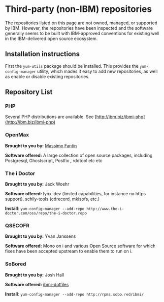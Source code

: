 # Third-party (non-IBM) repositories

The repositories listed on this page are not owned, managed, or supported by
IBM. However, the repositories have been inspected and the software
generally seems to be built with IBM-approved conventions for existing well in
the IBM-delivered open source ecosystem.

## Installation instructions

First the `yum-utils` package should be installed. This provides the
`yum-config-manager` utility, which mades it easy to add new repositories, as
well as enable or disable existing repositories.

## Repository List

### PHP

Several PHP distributions are available. See [http://ibm.biz/ibmi-php](http://ibm.biz/ibmi-php)

### OpenMax

**Brought to you by:** [Massimo Fantin](https://twitter.com/massimofantin)

**Software offered:** A large collection of open source packages, including Postgresql,
Ghostscript, Postfix , rddtool etc etc

### The i Doctor

**Brought to you by:** Jack Woehr

**Software offered:** lynx-dev (limited capabilities, for instance no https support).
schily-tools (cdrecord, mkisofs, etc.)

**Install**: `yum-config-manager --add-repo http://www.the-i-doctor.com/oss/repo/the-i-doctor.repo`


### QSECOFR

**Brought to you by:** Yvan Janssens

**Software offered:** Mono on i and various Open Source software for which fixes
have been accepted upstream to enable them to run on i.

### SoBored

**Brought to you by:** Josh Hall

**Software offered:** [ibmi-dotfiles](https://github.com/jbh/ibmi-dotfiles)

**Install**: `yum-config-manager --add-repo http://rpms.sobo.red/ibmi/`
